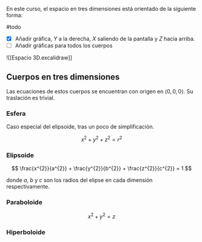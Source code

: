 En este curso, el espacio en tres dimensiones está orientado de la siguiente forma:

#todo
- [x] Añadir gráfica, $Y$ a la derecha, $X$ saliendo de la pantalla y $Z$ hacia arriba.
- [ ] Añadir gráficas para todos los cuerpos

![[Espacio 3D.excalidraw]]

## Cuerpos en tres dimensiones

Las ecuaciones de estos cuerpos se encuentran con origen en $\left< 0, 0, 0 \right>$. Su traslación es trivial.

### Esfera

Caso especial del elipsoide, tras un poco de simplificación.

$$
x^{2} + y^{2} + z^{2} = r^{2}
$$

### Elipsoide

$$
\frac{x^{2}}{a^{2}} + \frac{y^{2}}{b^{2}} + \frac{z^{2}}{c^{2}} = 1
$$

donde $a$, $b$ y $c$ son los radios del elipse en cada dimensión respectivamente.

### Paraboloide

$$
x^{2} + y^{2} = z
$$

### Hiperboloide

